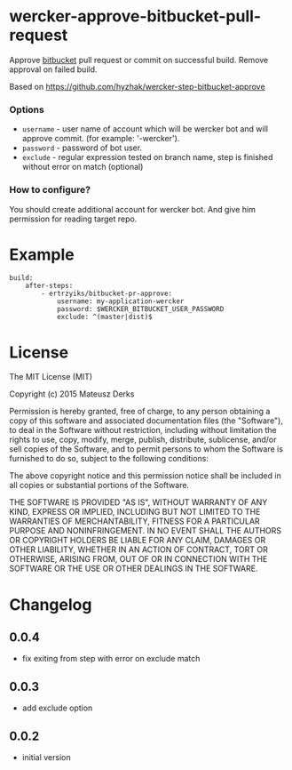 # wercker-approve-bitbucket-pull-request
Approve [bitbucket](http://bitbucket.com) pull request or commit on successful build. Remove approval on failed build.

Based on https://github.com/hyzhak/wercker-step-bitbucket-approve

### Options

* `username` - user name of account which will be wercker bot and will approve commit. (for example: '<owner>-wercker').
* `password` - password of bot user.
* `exclude` - regular expression tested on branch name, step is finished without error on match (optional)

### How to configure?

You should create additional account for wercker bot. And give him permission for reading target repo.

# Example

    build:
        after-steps:
            - ertrzyiks/bitbucket-pr-approve:
                username: my-application-wercker
                password: $WERCKER_BITBUCKET_USER_PASSWORD
                exclude: ^(master|dist)$

# License

The MIT License (MIT)

Copyright (c) 2015 Mateusz Derks

Permission is hereby granted, free of charge, to any person obtaining a copy of
this software and associated documentation files (the "Software"), to deal in
the Software without restriction, including without limitation the rights to
use, copy, modify, merge, publish, distribute, sublicense, and/or sell copies of
the Software, and to permit persons to whom the Software is furnished to do so,
subject to the following conditions:

The above copyright notice and this permission notice shall be included in all
copies or substantial portions of the Software.

THE SOFTWARE IS PROVIDED "AS IS", WITHOUT WARRANTY OF ANY KIND, EXPRESS OR
IMPLIED, INCLUDING BUT NOT LIMITED TO THE WARRANTIES OF MERCHANTABILITY, FITNESS
FOR A PARTICULAR PURPOSE AND NONINFRINGEMENT. IN NO EVENT SHALL THE AUTHORS OR
COPYRIGHT HOLDERS BE LIABLE FOR ANY CLAIM, DAMAGES OR OTHER LIABILITY, WHETHER
IN AN ACTION OF CONTRACT, TORT OR OTHERWISE, ARISING FROM, OUT OF OR IN
CONNECTION WITH THE SOFTWARE OR THE USE OR OTHER DEALINGS IN THE SOFTWARE.

# Changelog

## 0.0.4
- fix exiting from step with error on exclude match

## 0.0.3
- add exclude option

## 0.0.2
- initial version
